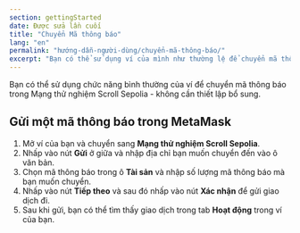 ```yaml
---
section: gettingStarted
date: Được sửa lần cuối
title: "Chuyển Mã thông báo"
lang: "en"
permalink: "hướng-dẫn-người-dùng/chuyển-mã-thông-báo/"
excerpt: "Bạn có thể sử dụng ví của mình như thường lệ để chuyển mã thông báo trong Mạng thử nghiệm Scroll Sepolia."
---
```


Bạn có thể sử dụng chức năng bình thường của ví để chuyển mã thông báo trong Mạng thử nghiệm Scroll Sepolia - không cần thiết lập bổ sung.

## Gửi một mã thông báo trong MetaMask

1. Mở ví của bạn và chuyển sang **Mạng thử nghiệm Scroll Sepolia**.
2. Nhấp vào nút **Gửi** ở giữa và nhập địa chỉ bạn muốn chuyển đến vào ô văn bản.
3. Chọn mã thông báo trong ô **Tài sản** và nhập số lượng mã thông báo mà bạn muốn chuyển.
4. Nhấp vào nút **Tiếp theo** và sau đó nhấp vào nút **Xác nhận** để gửi giao dịch đi.
5. Sau khi gửi, bạn có thể tìm thấy giao dịch trong tab **Hoạt động** trong ví của bạn.

